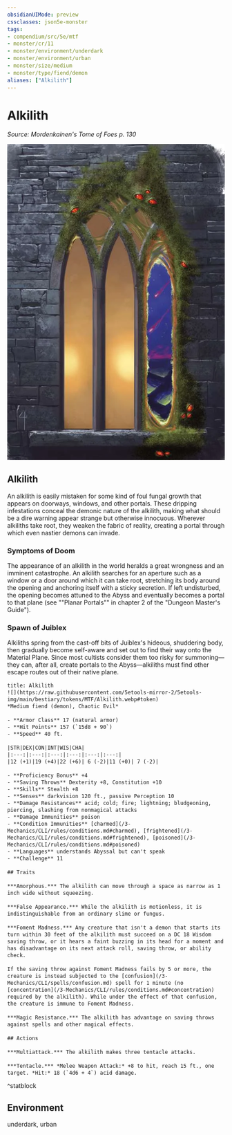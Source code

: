 ```yaml
---
obsidianUIMode: preview
cssclasses: json5e-monster
tags:
- compendium/src/5e/mtf
- monster/cr/11
- monster/environment/underdark
- monster/environment/urban
- monster/size/medium
- monster/type/fiend/demon
aliases: ["Alkilith"]
---
```

# Alkilith
*Source: Mordenkainen's Tome of Foes p. 130*  

![](https://raw.githubusercontent.com/5etools-mirror-2/5etools-img/main/bestiary/MTF/Alkilith.webp#right)  
## Alkilith

An alkilith is easily mistaken for some kind of foul fungal growth that appears on doorways, windows, and other portals. These dripping infestations conceal the demonic nature of the alkilith, making what should be a dire warning appear strange but otherwise innocuous. Wherever alkiliths take root, they weaken the fabric of reality, creating a portal through which even nastier demons can invade.

### Symptoms of Doom

The appearance of an alkilith in the world heralds a great wrongness and an imminent catastrophe. An alkilith searches for an aperture such as a window or a door around which it can take root, stretching its body around the opening and anchoring itself with a sticky secretion. If left undisturbed, the opening becomes attuned to the Abyss and eventually becomes a portal to that plane (see ""Planar Portals"" in chapter 2 of the "Dungeon Master's Guide").

### Spawn of Juiblex

Alkiliths spring from the cast-off bits of Juiblex's hideous, shuddering body, then gradually become self-aware and set out to find their way onto the Material Plane. Since most cultists consider them too risky for summoning—they can, after all, create portals to the Abyss—alkiliths must find other escape routes out of their native plane.


```ad-statblock
title: Alkilith
![](https://raw.githubusercontent.com/5etools-mirror-2/5etools-img/main/bestiary/tokens/MTF/Alkilith.webp#token)
*Medium fiend (demon), Chaotic Evil*

- **Armor Class** 17 (natural armor)
- **Hit Points** 157 (`15d8 + 90`) 
- **Speed** 40 ft.

|STR|DEX|CON|INT|WIS|CHA|
|:---:|:---:|:---:|:---:|:---:|:---:|
|12 (+1)|19 (+4)|22 (+6)| 6 (-2)|11 (+0)| 7 (-2)|

- **Proficiency Bonus** +4
- **Saving Throws** Dexterity +8, Constitution +10
- **Skills** Stealth +8
- **Senses** darkvision 120 ft., passive Perception 10
- **Damage Resistances** acid; cold; fire; lightning; bludgeoning, piercing, slashing from nonmagical attacks
- **Damage Immunities** poison
- **Condition Immunities** [charmed](/3-Mechanics/CLI/rules/conditions.md#charmed), [frightened](/3-Mechanics/CLI/rules/conditions.md#frightened), [poisoned](/3-Mechanics/CLI/rules/conditions.md#poisoned)
- **Languages** understands Abyssal but can't speak
- **Challenge** 11

## Traits

***Amorphous.*** The alkilith can move through a space as narrow as 1 inch wide without squeezing.

***False Appearance.*** While the alkilith is motionless, it is indistinguishable from an ordinary slime or fungus.

***Foment Madness.*** Any creature that isn't a demon that starts its turn within 30 feet of the alkilith must succeed on a DC 18 Wisdom saving throw, or it hears a faint buzzing in its head for a moment and has disadvantage on its next attack roll, saving throw, or ability check.

If the saving throw against Foment Madness fails by 5 or more, the creature is instead subjected to the [confusion](/3-Mechanics/CLI/spells/confusion.md) spell for 1 minute (no [concentration](/3-Mechanics/CLI/rules/conditions.md#concentration) required by the alkilith). While under the effect of that confusion, the creature is immune to Foment Madness.

***Magic Resistance.*** The alkilith has advantage on saving throws against spells and other magical effects.

## Actions

***Multiattack.*** The alkilith makes three tentacle attacks.

***Tentacle.*** *Melee Weapon Attack:* +8 to hit, reach 15 ft., one target. *Hit:* 18 (`4d6 + 4`) acid damage.
```
^statblock

## Environment

underdark, urban